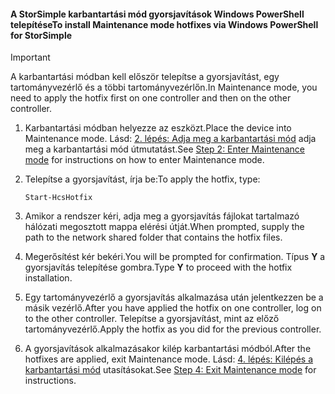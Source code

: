 <!--author=SharS last changed: 9/17/15-->

#### <a name="to-install-maintenance-mode-hotfixes-via-windows-powershell-for-storsimple"></a><span data-ttu-id="08bf9-101">A StorSimple karbantartási mód gyorsjavítások Windows PowerShell telepítése</span><span class="sxs-lookup"><span data-stu-id="08bf9-101">To install Maintenance mode hotfixes via Windows PowerShell for StorSimple</span></span>
> [!IMPORTANT]
> <span data-ttu-id="08bf9-102">A karbantartási módban kell először telepítse a gyorsjavítást, egy tartományvezérlő és a többi tartományvezérlőn.</span><span class="sxs-lookup"><span data-stu-id="08bf9-102">In Maintenance mode, you need to apply the hotfix first on one controller and then on the other controller.</span></span>
> 
> 

1. <span data-ttu-id="08bf9-103">Karbantartási módban helyezze az eszközt.</span><span class="sxs-lookup"><span data-stu-id="08bf9-103">Place the device into Maintenance mode.</span></span> <span data-ttu-id="08bf9-104">Lásd: [2. lépés: Adja meg a karbantartási mód](../articles/storsimple/storsimple-update-device.md#step2) adja meg a karbantartási mód útmutatást.</span><span class="sxs-lookup"><span data-stu-id="08bf9-104">See [Step 2: Enter Maintenance mode](../articles/storsimple/storsimple-update-device.md#step2) for instructions on how to enter Maintenance mode.</span></span>
2. <span data-ttu-id="08bf9-105">Telepítse a gyorsjavítást, írja be:</span><span class="sxs-lookup"><span data-stu-id="08bf9-105">To apply the hotfix, type:</span></span>
   
     `Start-HcsHotfix` 
3. <span data-ttu-id="08bf9-106">Amikor a rendszer kéri, adja meg a gyorsjavítás fájlokat tartalmazó hálózati megosztott mappa elérési útját.</span><span class="sxs-lookup"><span data-stu-id="08bf9-106">When prompted, supply the path to the network shared folder that contains the hotfix files.</span></span>
4. <span data-ttu-id="08bf9-107">Megerősítést kér bekéri.</span><span class="sxs-lookup"><span data-stu-id="08bf9-107">You will be prompted for confirmation.</span></span> <span data-ttu-id="08bf9-108">Típus **Y** a gyorsjavítás telepítése gombra.</span><span class="sxs-lookup"><span data-stu-id="08bf9-108">Type **Y** to proceed with the hotfix installation.</span></span>
5. <span data-ttu-id="08bf9-109">Egy tartományvezérlő a gyorsjavítás alkalmazása után jelentkezzen be a másik vezérlő.</span><span class="sxs-lookup"><span data-stu-id="08bf9-109">After you have applied the hotfix on one controller, log on to the other controller.</span></span> <span data-ttu-id="08bf9-110">Telepítse a gyorsjavítást, mint az előző tartományvezérlő.</span><span class="sxs-lookup"><span data-stu-id="08bf9-110">Apply the hotfix as you did for the previous controller.</span></span>
6. <span data-ttu-id="08bf9-111">A gyorsjavítások alkalmazásakor kilép karbantartási módból.</span><span class="sxs-lookup"><span data-stu-id="08bf9-111">After the hotfixes are applied, exit Maintenance mode.</span></span> <span data-ttu-id="08bf9-112">Lásd: [4. lépés: Kilépés a karbantartási mód](../articles/storsimple/storsimple-update-device.md#step4) utasításokat.</span><span class="sxs-lookup"><span data-stu-id="08bf9-112">See [Step 4: Exit Maintenance mode](../articles/storsimple/storsimple-update-device.md#step4) for instructions.</span></span>

